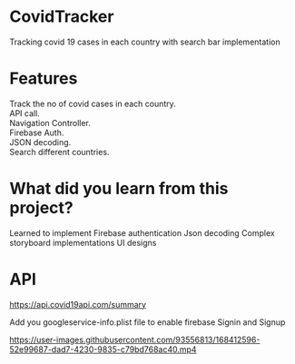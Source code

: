 # CovidTracker

Tracking covid 19 cases in each country with search bar implementation

# Features

Track the no of covid cases in each country.   
API call.   
Navigation Controller.   
Firebase Auth.   
JSON decoding.   
Search different countries.   

# What did you learn from this project?

Learned to implement Firebase authentication
Json decoding
Complex storyboard implementations
UI designs

# API
https://api.covid19api.com/summary

Add you googleservice-info.plist file to enable firebase Signin and Signup

https://user-images.githubusercontent.com/93556813/168412596-52e99687-dad7-4230-9835-c79bd768ac40.mp4

